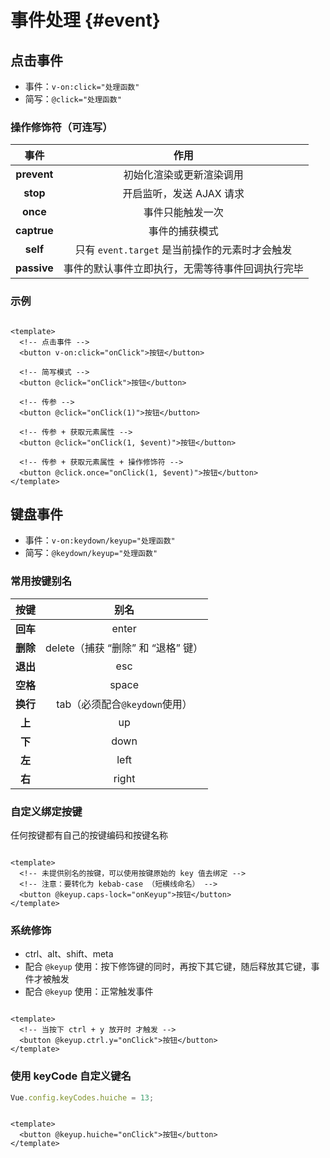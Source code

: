 # 事件处理 {#event}

## 点击事件

- 事件：`v-on:click="处理函数"`
- 简写：`@click="处理函数"`

### 操作修饰符（可连写）

|      事件    |                   作用                      |
| :---------: | :-----------------------------------------: |
| **prevent** | 初始化渲染或更新渲染调用                       |
| **stop**    | 开启监听，发送 AJAX 请求                      |
| **once**    | 事件只能触发一次                              |
| **captrue** | 事件的捕获模式                                |
| **self**    | 只有 `event.target` 是当前操作的元素时才会触发  |
| **passive** | 事件的默认事件立即执行，无需等待事件回调执行完毕   |

### 示例

```vue

<template>
  <!-- 点击事件 -->
  <button v-on:click="onClick">按钮</button>

  <!-- 简写模式 -->
  <button @click="onClick">按钮</button>

  <!-- 传参 -->
  <button @click="onClick(1)">按钮</button>

  <!-- 传参 + 获取元素属性 -->
  <button @click="onClick(1, $event)">按钮</button>

  <!-- 传参 + 获取元素属性 + 操作修饰符 -->
  <button @click.once="onClick(1, $event)">按钮</button>
</template>

```

## 键盘事件

- 事件：`v-on:keydown/keyup="处理函数"`
- 简写：`@keydown/keyup="处理函数"`

### 常用按键别名

|   按键   |              别名                |
| :------: | :-----------------------------: |
| **回车** | enter                           |
| **删除** | delete（捕获 “删除” 和 “退格” 键） |
| **退出** | esc                             |
| **空格** | space                           |
| **换行** | tab（必须配合`@keydown`使用）     |
| **上**   | up                             |
| **下**   | down                           |
| **左**   | left                           |
| **右**   | right                          |

### 自定义绑定按键

任何按键都有自己的按键编码和按键名称

```vue

<template>
  <!-- 未提供别名的按键，可以使用按键原始的 key 值去绑定 -->
  <!-- 注意：要转化为 kebab-case （短横线命名） -->
  <button @keyup.caps-lock="onKeyup">按钮</button>
</template>

```

### 系统修饰

- ctrl、alt、shift、meta
- 配合 `@keyup` 使用：按下修饰键的同时，再按下其它键，随后释放其它键，事件才被触发
- 配合 `@keyup` 使用：正常触发事件

```vue

<template>
  <!-- 当按下 ctrl + y 放开时 才触发 -->
  <button @keyup.ctrl.y="onClick">按钮</button>
</template>

```

### 使用 keyCode 自定义键名

```js
Vue.config.keyCodes.huiche = 13;
```

```vue

<template>
  <button @keyup.huiche="onClick">按钮</button>
</template>

```
